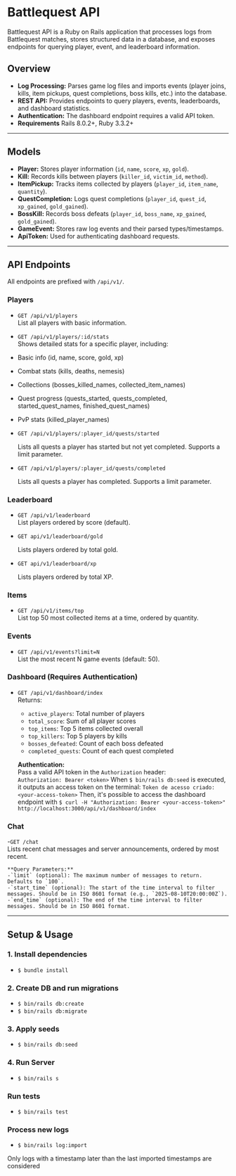 # Battlequest API

Battlequest API is a Ruby on Rails application that processes logs from Battlequest matches, stores structured data in a database, and exposes endpoints for querying player, event, and leaderboard information.

## Overview

- **Log Processing:** Parses game log files and imports events (player joins, kills, item pickups, quest completions, boss kills, etc.) into the database.
- **REST API:** Provides endpoints to query players, events, leaderboards, and dashboard statistics.
- **Authentication:** The dashboard endpoint requires a valid API token.
- **Requirements** Rails 8.0.2+, Ruby 3.3.2+

---

## Models

- **Player:** Stores player information (`id`, `name`, `score`, `xp`, `gold`).
- **Kill:** Records kills between players (`killer_id`, `victim_id`, `method`).
- **ItemPickup:** Tracks items collected by players (`player_id`, `item_name`, `quantity`).
- **QuestCompletion:** Logs quest completions (`player_id`, `quest_id`, `xp_gained`, `gold_gained`).
- **BossKill:** Records boss defeats (`player_id`, `boss_name`, `xp_gained`, `gold_gained`).
- **GameEvent:** Stores raw log events and their parsed types/timestamps.
- **ApiToken:** Used for authenticating dashboard requests.

---

## API Endpoints

All endpoints are prefixed with `/api/v1/`.

### Players

- `GET /api/v1/players`  
  List all players with basic information.

- `GET /api/v1/players/:id/stats`  
  Shows detailed stats for a specific player, including:

- Basic info (id, name, score, gold, xp)

- Combat stats (kills, deaths, nemesis)

- Collections (bosses_killed_names, collected_item_names)

- Quest progress (quests_started, quests_completed, started_quest_names, finished_quest_names)

- PvP stats (killed_player_names)

- `GET /api/v1/players/:player_id/quests/started`

  Lists all quests a player has started but not yet completed. Supports a limit parameter.

- `GET /api/v1/players/:player_id/quests/completed`

  Lists all quests a player has completed. Supports a limit parameter.

### Leaderboard

- `GET /api/v1/leaderboard`  
  List players ordered by score (default).

- `GET api/v1/leaderboard/gold`

  Lists players ordered by total gold.

- `GET api/v1/leaderboard/xp`

  Lists players ordered by total XP.

### Items

- `GET /api/v1/items/top`  
  List top 50 most collected items at a time, ordered by quantity.

### Events

- `GET /api/v1/events?limit=N`  
  List the most recent N game events (default: 50).

### Dashboard (Requires Authentication)

- `GET /api/v1/dashboard/index`  
  Returns:
  - `active_players`: Total number of players
  - `total_score`: Sum of all player scores
  - `top_items`: Top 5 items collected overall
  - `top_killers`: Top 5 players by kills
  - `bosses_defeated`: Count of each boss defeated
  - `completed_quests`: Count of each quest completed

  **Authentication:**  
  Pass a valid API token in the `Authorization` header:  
  `Authorization: Bearer <token>`
  When `$ bin/rails db:seed` is executed, it outputs an access token on the terminal:
  `Token de acesso criado: <your-access-token>`
  Then, it's possible to access the dashboard endpoint with
  `$ curl -H "Authorization: Bearer <your-access-token>" http://localhost:3000/api/v1/dashboard/index`

### Chat

-`GET /chat`  
    Lists recent chat messages and server announcements, ordered by most recent.

    **Query Parameters:**
    -`limit` (optional): The maximum number of messages to return. Defaults to `100`.
    -`start_time` (optional): The start of the time interval to filter messages. Should be in ISO 8601 format (e.g., `2025-08-10T20:00:00Z`).
    -`end_time` (optional): The end of the time interval to filter messages. Should be in ISO 8601 format.

---

## Setup & Usage

### 1. Install dependencies

- `$ bundle install`

### 2. Create DB and run migrations

- `$ bin/rails db:create`
- `$ bin/rails db:migrate`

### 3. Apply seeds

- `$ bin/rails db:seed`

### 4. Run Server

- `$ bin/rails s`

### Run tests

- `$ bin/rails test`

### Process new logs

- `$ bin/rails log:import`

Only logs with a timestamp later than the last imported timestamps are considered
